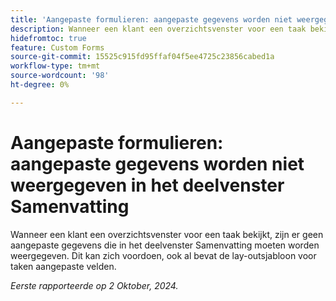 ```yaml
---
title: 'Aangepaste formulieren: aangepaste gegevens worden niet weergegeven in het deelvenster Samenvatting'
description: Wanneer een klant een overzichtsvenster voor een taak bekijkt, zijn er geen aangepaste gegevens die in het deelvenster Samenvatting moeten worden weergegeven. Dit kan zich voordoen, ook al bevat de lay-outsjabloon voor taken aangepaste velden.
hidefromtoc: true
feature: Custom Forms
source-git-commit: 15525c915fd95ffaf04f5ee4725c23856cabed1a
workflow-type: tm+mt
source-wordcount: '98'
ht-degree: 0%

---
```



# Aangepaste formulieren: aangepaste gegevens worden niet weergegeven in het deelvenster Samenvatting

Wanneer een klant een overzichtsvenster voor een taak bekijkt, zijn er geen aangepaste gegevens die in het deelvenster Samenvatting moeten worden weergegeven. Dit kan zich voordoen, ook al bevat de lay-outsjabloon voor taken aangepaste velden.

_Eerste rapporteerde op 2 Oktober, 2024._
